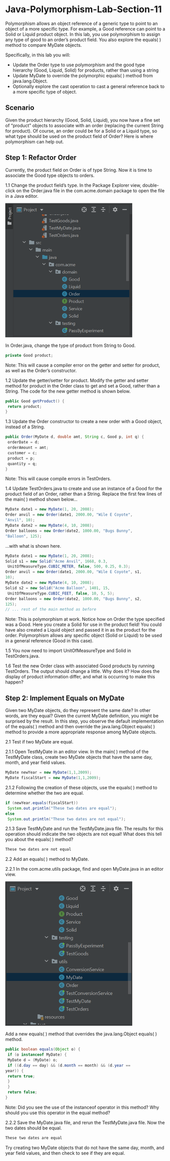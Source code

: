 # Java-Polymorphism-Lab-Section-11

Polymorphism allows an object reference of a generic type to point to an object of a
more specific type. For example, a Good reference can point to a Solid or Liquid
product object. In this lab, you use polymorphism to assign any type of good to an
order’s product field. You also explore the equals( ) method to compare MyDate
objects.

Specifically, in this lab you will:
* Update the Order type to use polymorphism and the good type hierarchy (Good,
Liquid, Solid) for products, rather than using a string
* Update MyDate to override the polymorphic equals( ) method from
java.lang.Object.
* Optionally explore the cast operation to cast a general reference back to a more
specific type of object.

## Scenario
Given the product hierarchy (Good, Solid, Liquid), you now have a fine set of
“product” objects to associate with an order (replacing the current String for
product). Of course, an order could be for a Solid or a Liquid type, so what type
should be used on the product field of Order? Here is where polymorphism can help
out. 

## Step 1: Refactor Order

Currently, the product field on Order is of type String. Now it is time to associate the
Good type objects to orders.

1.1 Change the product field’s type. In the Package Explorer view, double-click
on the Order.java file in the com.acme.domain package to open the file in a
Java editor.

<img src="./src/main/resources/selectOrder.png" width="400px">

In Order.java, change the type of product from String to Good.

```java
private Good product;
```

Note: This will cause a compiler error on the getter and setter for product, as well as
the Order’s constructor.

1.2 Update the getter/setter for product. Modify the getter and setter method
for product in the Order class to get and set a Good, rather than a String.
The code for the new getter method is shown below.

```java
public Good getProduct() {
 return product;
}
```

1.3 Update the Order constructor to create a new order with a Good object,
instead of a String.

```java
public Order(MyDate d, double amt, String c, Good p, int q) {
 orderDate = d;
 orderAmount = amt;
 customer = c;
 product = p;
 quantity = q;
}
```

Note: This will cause compile errors in TestOrders.

1.4 Update TestOrders.java to create and use an instance of a Good for the
product field of an Order, rather than a String. Replace the first few lines of
the main( ) method shown below…

```java
MyDate date1 = new MyDate(1, 20, 2008);
Order anvil = new Order(date1, 2000.00, "Wile E Coyote",
"Anvil", 10);
MyDate date2 = new MyDate(4, 10, 2008);
Order balloons = new Order(date2, 1000.00, "Bugs Bunny",
"Balloon", 125);
```

…with what is shown here.

```java
MyDate date1 = new MyDate(1, 20, 2008);
Solid s1 = new Solid("Acme Anvil", 1668, 0.3,
 UnitOfMeasureType.CUBIC_METER, false, 500, 0.25, 0.3);
Order anvil = new Order(date1, 2000.00, "Wile E Coyote", s1,
10);
MyDate date2 = new MyDate(4, 10, 2008);
Solid s2 = new Solid("Acme Balloon", 1401, 15,
 UnitOfMeasureType.CUBIC_FEET, false, 10, 5, 5);
Order balloons = new Order(date2, 1000.00, "Bugs Bunny", s2,
125);
// ... rest of the main method as before
```

Note: This is polymorphism at work. Notice how on Order the type specified was a
Good. Here you create a Solid for use in the product field! You could have also
created a Liquid object and passed it in as the product for the order. Polymorphism
allows any specific object (Solid or Liquid) to be used in a general reference (Good in
this case).

1.5 You now need to import UnitOfMeasureType and Solid in TestOrders.java.

1.6 Test the new Order class with associated Good products by running
TestOrders. The output should change a little. Why does it? How does the
display of product information differ, and what is occurring to make this
happen?

## Step 2: Implement Equals on MyDate

Given two MyDate objects, do they represent the same date? In other words, are
they equal? Given the current MyDate definition, you might be surprised by the
result. In this step, you observe the default implementation of the equals( ) method
and then override the java.lang.Object equals( ) method to provide a more
appropriate response among MyDate objects.

2.1 Test if two MyDate are equal. 

2.1.1 Open TestMyDate in an editor view. In the main( ) method of the
TestMyDate class, create two MyDate objects that have the same day, month, and
year field values.

```java
MyDate newYear = new MyDate(1,1,2009);
MyDate fiscalStart = new MyDate(1,1,2009);
```

2.1.2 Following the creation of these objects, use the equals( ) method to
determine whether the two are equal.

```java
if (newYear.equals(fiscalStart))
 System.out.println("These two dates are equal");
else
 System.out.println("These two dates are not equal");
```

2.1.3 Save TestMyDate and run the TestMyDate.java file. The results for this
operation should indicate the two objects are not equal! What does this tell you
about the equals( ) method?

```java
These two dates are not equal
```

2.2 Add an equals( ) method to MyDate.

2.2.1 In the com.acme.utils package, find and open MyDate.java in an editor view.

<img src="./src/main/resources/selectMyDate.png" width="400px">

Add a new equals( ) method that overrides the java.lang.Object equals( ) method.

```java
public boolean equals(Object o) {
 if (o instanceof MyDate) {
 MyDate d = (MyDate) o;
 if ((d.day == day) && (d.month == month) && (d.year ==
year)) {
 return true;
 }
 }
 return false;
}
```

Note: Did you see the use of the instanceof operator in this method? Why should you
use this operator in the equal method?

2.2.2 Save the MyDate.java file, and rerun the TestMyDate.java file. Now the two
dates should be equal.

```java
These two dates are equal
```

Try creating two MyDate objects that do not have the same day, month, and
year field values, and then check to see if they are equal.
